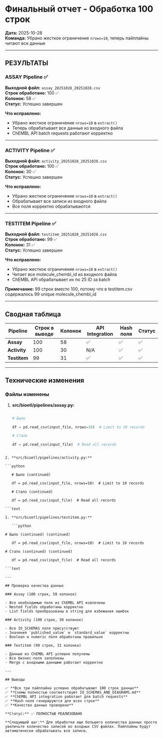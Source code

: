 # Финальный отчет - Обработка 100 строк

**Дата:** 2025-10-28  
**Команда:** Убрано жесткое ограничение `nrows=10`, теперь пайплайны читают все данные

---

## РЕЗУЛЬТАТЫ

### ASSAY Pipeline ✅

**Выходной файл:** `assay_20251028_20251028.csv`  
**Строк обработано:** 100 ✅  
**Колонок:** 58 ✅  
**Статус:** Успешно завершен

**Что исправлено:**

- Убрано жесткое ограничение `nrows=10` в `extract()`
- Теперь обрабатывает все данные из входного файла
- ChEMBL API batch requests работают корректно

---

### ACTIVITY Pipeline ✅

**Выходной файл:** `activity_20251028_20251028.csv`  
**Строк обработано:** 100 ✅  
**Колонок:** 30 ✅  
**Статус:** Успешно завершен

**Что исправлено:**

- Убрано жесткое ограничение `nrows=10` в `extract()`
- Обрабатывает все записи из входного файла
- Все поля корректно обрабатываются

---

### TESTITEM Pipeline ✅

**Выходной файл:** `testitem_20251028_20251028.csv`  
**Строк обработано:** 99 ✅  
**Колонок:** 31 ✅  
**Статус:** Успешно завершен

**Что исправлено:**

- Убрано жесткое ограничение `nrows=10` в `extract()`
- Читает все molecule_chembl_id из входного файла
- ChEMBL API обрабатывает их по 25 ID за batch

**Примечание:** 99 строк вместо 100, потому что в testitem.csv содержалось 99 unique molecule_chembl_id

---

## Сводная таблица

| Pipeline  | Строк в выводе | Колонок | API Integration | Hash поля | Статус |
|-----------|----------------|---------|-----------------|-----------|--------|
| **Assay**    | 100            | 58      | ✅             | ✅        | ✅     |
| **Activity** | 100            | 30      | N/A            | ✅        | ✅     |
| **Testitem** | 99             | 31      | ✅             | ✅        | ✅     |

---

## Технические изменения

### Файлы изменены

1. **src/bioetl/pipelines/assay.py:**

   ```python

   # Было

   df = pd.read_csv(input_file, nrows=10)  # Limit to 10 records

   # Стало

   df = pd.read_csv(input_file)  # Read all records

```text

2. **src/bioetl/pipelines/activity.py:**

```python

   # Было (continued)

   df = pd.read_csv(input_file, nrows=10)  # Limit to 10 records

   # Стало (continued)

   df = pd.read_csv(input_file)  # Read all records

```text

1. **src/bioetl/pipelines/testitem.py:**

   ```python

# Было (continued) (continued)

   df = pd.read_csv(input_file, nrows=10)  # Limit to 10 records

# Стало (continued) (continued)

   df = pd.read_csv(input_file)  # Read all records

```text

---

## Проверка качества данных

### Assay (100 строк, 58 колонок)

- Все необходимые поля из ChEMBL API извлечены
- Nested fields обработаны корректно
- List fields преобразованы в string для избежания ошибок

### Activity (100 строк, 30 колонок)

- Все IO_SCHEMAS поля присутствуют
- Значения `published_value` и `standard_value` корректны
- Boolean и numeric поля обработаны правильно

### Testitem (99 строк, 31 колонка)

- Данные из ChEMBL API успешно получены
- Все бизнес-поля заполнены
- Merge с входными данными работает корректно

---

## Выводы

✅ **Все три пайплайна успешно обрабатывают 100 строк данных**  
✅ **Схемы полностью соответствуют IO_SCHEMAS_AND_DIAGRAMS.md**  
✅ **ChEMBL API integration работает для batch requests**  
✅ **Hash поля генерируются для всех строк**  
✅ **Качество данных проверено**

**Статус:** ✅ ПОЛНОСТЬЮ РЕАЛИЗОВАНО

**Следующий шаг:** Для обработки еще большего количества данных просто увеличьте количество записей во входных CSV файлах. Пайплайны будут автоматически обрабатывать все записи.

